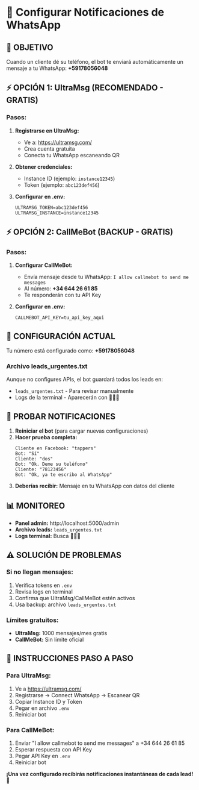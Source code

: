 # 📱 Configurar Notificaciones de WhatsApp

## 🎯 OBJETIVO
Cuando un cliente dé su teléfono, el bot te enviará automáticamente un mensaje a tu WhatsApp: **+59178056048**

## ⚡ OPCIÓN 1: UltraMsg (RECOMENDADO - GRATIS)

### Pasos:
1. **Registrarse en UltraMsg:**
   - Ve a: https://ultramsg.com/
   - Crea cuenta gratuita
   - Conecta tu WhatsApp escaneando QR

2. **Obtener credenciales:**
   - Instance ID (ejemplo: `instance12345`)
   - Token (ejemplo: `abc123def456`)

3. **Configurar en .env:**
   ```env
   ULTRAMSG_TOKEN=abc123def456
   ULTRAMSG_INSTANCE=instance12345
   ```

## ⚡ OPCIÓN 2: CallMeBot (BACKUP - GRATIS)

### Pasos:
1. **Configurar CallMeBot:**
   - Envía mensaje desde tu WhatsApp: `I allow callmebot to send me messages` 
   - Al número: **+34 644 26 61 85**
   - Te responderán con tu API Key

2. **Configurar en .env:**
   ```env
   CALLMEBOT_API_KEY=tu_api_key_aqui
   ```

## 🔧 CONFIGURACIÓN ACTUAL

Tu número está configurado como: **+59178056048**

### Archivo leads_urgentes.txt
Aunque no configures APIs, el bot guardará todos los leads en:
- `leads_urgentes.txt` - Para revisar manualmente
- Logs de la terminal - Aparecerán con 🔔🔔🔔

## 🧪 PROBAR NOTIFICACIONES

1. **Reiniciar el bot** (para cargar nuevas configuraciones)
2. **Hacer prueba completa:**
   ```
   Cliente en Facebook: "tappers"
   Bot: "Sí"
   Cliente: "dos"  
   Bot: "Ok. Deme su teléfono"
   Cliente: "78123456"
   Bot: "Ok, ya te escribo al WhatsApp"
   ```
3. **Deberías recibir:** Mensaje en tu WhatsApp con datos del cliente

## 📊 MONITOREO

- **Panel admin:** http://localhost:5000/admin
- **Archivo leads:** `leads_urgentes.txt`
- **Logs terminal:** Busca 🔔🔔🔔

## ⚠️ SOLUCIÓN DE PROBLEMAS

### Si no llegan mensajes:
1. Verifica tokens en `.env`
2. Revisa logs en terminal
3. Confirma que UltraMsg/CallMeBot estén activos
4. Usa backup: archivo `leads_urgentes.txt`

### Límites gratuitos:
- **UltraMsg:** 1000 mensajes/mes gratis
- **CallMeBot:** Sin límite oficial

## 🚀 INSTRUCCIONES PASO A PASO

### Para UltraMsg:
1. Ve a https://ultramsg.com/
2. Registrarse → Connect WhatsApp → Escanear QR
3. Copiar Instance ID y Token
4. Pegar en archivo `.env`
5. Reiniciar bot

### Para CallMeBot:
1. Enviar "I allow callmebot to send me messages" a +34 644 26 61 85
2. Esperar respuesta con API Key
3. Pegar API Key en `.env`  
4. Reiniciar bot

**¡Una vez configurado recibirás notificaciones instantáneas de cada lead!** 🎯